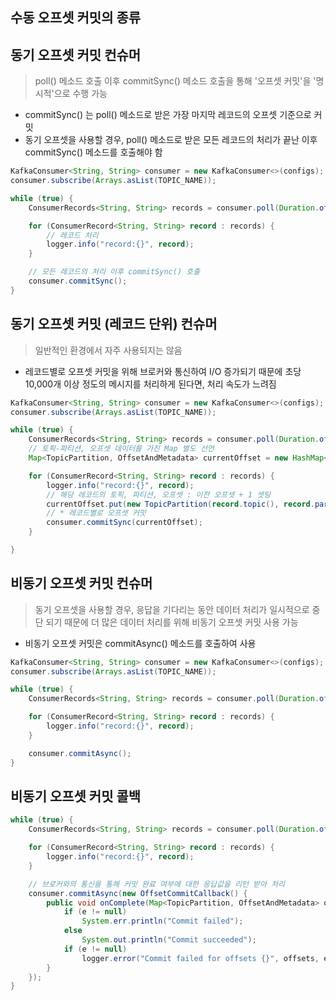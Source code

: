 ## 수동 오프셋 커밋의 종류

## 동기 오프셋 커밋 컨슈머

> poll() 메소드 호출 이후 commitSync() 메소드 호출을 통해 '오프셋 커밋'을 '명시적'으로 수행 가능

- commitSync() 는 poll() 메소드로 받은 가장 마지막 레코드의 오프셋 기준으로 커밋
- 동기 오프셋을 사용할 경우, poll() 메소드로 받은 모든 레코드의 처리가 끝난 이후 commitSync() 메소드를 호출해야 함

````java
KafkaConsumer<String, String> consumer = new KafkaConsumer<>(configs);
consumer.subscribe(Arrays.asList(TOPIC_NAME));

while (true) {
    ConsumerRecords<String, String> records = consumer.poll(Duration.ofSeconds(1));

    for (ConsumerRecord<String, String> record : records) {
        // 레코드 처리
        logger.info("record:{}", record);
    }

    // 모든 레코드의 처리 이후 commitSync() 호출
    consumer.commitSync();
}
````

## 동기 오프셋 커밋 (레코드 단위) 컨슈머

> 일반적인 환경에서 자주 사용되지는 않음

- 레코드별로 오프셋 커밋을 위해 브로커와 통신하여 I/O 증가되기 때문에 초당 10,000개 이상 정도의 메시지를 처리하게 된다면, 처리 속도가 느려짐

````java
KafkaConsumer<String, String> consumer = new KafkaConsumer<>(configs);
consumer.subscribe(Arrays.asList(TOPIC_NAME));

while (true) {
    ConsumerRecords<String, String> records = consumer.poll(Duration.ofSeconds(1));
    // 토픽-파티션, 오프셋 데이터를 가진 Map 별도 선언
    Map<TopicPartition, OffsetAndMetadata> currentOffset = new HashMap<>();

    for (ConsumerRecord<String, String> record : records) {
        logger.info("record:{}", record);
        // 해당 레코드의 토픽, 파티션, 오프셋 : 이전 오프셋 + 1 셋팅
        currentOffset.put(new TopicPartition(record.topic(), record.partition()), new OffsetAndMetadata(record.offset() + 1, null));
        // * 레코드별로 오프셋 커밋
        consumer.commitSync(currentOffset);
    }

}
````

## 비동기 오프셋 커밋 컨슈머

> 동기 오프셋을 사용할 경우, 응답을 기다리는 동안 데이터 처리가 일시적으로 중단 되기 때문에 더 많은 데이터 처리를 위해 비동기 오프셋 커밋 사용 가능

- 비동기 오프셋 커밋은 commitAsync() 메소드를 호출하여 사용

````java
KafkaConsumer<String, String> consumer = new KafkaConsumer<>(configs);
consumer.subscribe(Arrays.asList(TOPIC_NAME));

while (true) {
    ConsumerRecords<String, String> records = consumer.poll(Duration.ofSeconds(1));

    for (ConsumerRecord<String, String> record : records) {
        logger.info("record:{}", record);
    }

    consumer.commitAsync();
}
````

## 비동기 오프셋 커밋 콜백

````java
while (true) {
    ConsumerRecords<String, String> records = consumer.poll(Duration.ofSeconds(1));

    for (ConsumerRecord<String, String> record : records) {
        logger.info("record:{}", record);
    }

    // 브로커와의 통신을 통해 커밋 완료 여부에 대한 응답값을 리턴 받아 처리
    consumer.commitAsync(new OffsetCommitCallback() {
        public void onComplete(Map<TopicPartition, OffsetAndMetadata> offsets, Exception e) {
            if (e != null)
                System.err.println("Commit failed");
            else
                System.out.println("Commit succeeded");
            if (e != null)
                logger.error("Commit failed for offsets {}", offsets, e);
        }
    });
}
````
